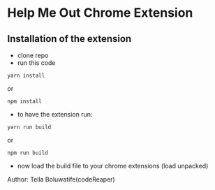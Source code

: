 # Help Me Out Chrome Extension

## Installation of the extension

- clone repo
- run this code

```
yarn install
```

or

```
npm install
```

- to have the extension run:

```
yarn run build
```

or

```
npm run build
```

- now load the build file to your chrome extensions (load unpacked)

Author: Tella Boluwatife(codeReaper)
